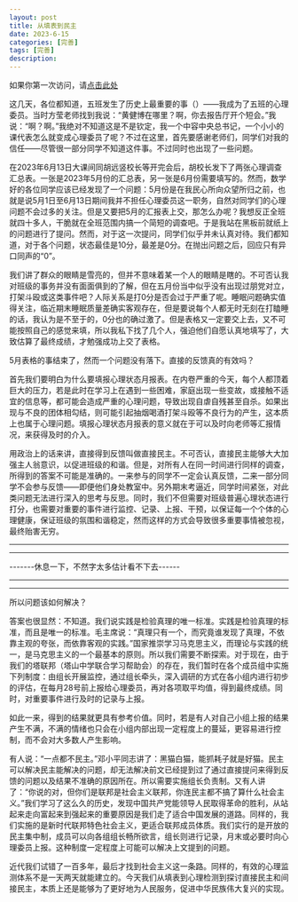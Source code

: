 ```yaml
---
layout: post
title: 从填表到民主
date: 2023-6-15
categories: [完善]
tags: [完善]
description: 
---
```

如果你第一次访问，请[点击此处](https://ovule-seed.github.io/blog/2023/01/30/z9-%E6%A0%B8%E5%BF%83/)


这几天，各位都知道，五班发生了历史上最重要的事（）——我成为了五班的心理委员。当时方莹老师找到我说：“黄健博在哪里？啊，你去报告厅开个短会。”我说：“啊？啊。”我绝对不知道这是不是钦定，我一个中容中央总书记，一个小小的课代表怎么就变成心理委员了呢？不过在这里，首先要感谢老师们，同学们对我的信任——尽管很一部分同学不知道这件事。不过同时也出现了一些问题。

在2023年6月13日大课间同胡远竖校长等开完会后，胡校长发下了两张心理调查汇总表。一张是2023年5月份的汇总表，另一张是6月份需要填写的。然而，数学好的各位同学应该已经发现了一个问题：5月份是在我民心所向众望所归之前，也就是说5月1日至6月13日期间我并不担任心理委员这一职务，自然对同学们的心理问题不会过多的关注。但是又要把5月的汇报表上交，那怎么办呢？我想反正全班就四十多人，干脆就在全班范围内搞一个简短的调查吧。于是我站在黑板前就纸上的问题进行了提问。然而，对于这一次提问，同学们似乎并未认真对待。我们都知道，对于各个问题，状态最佳是10分，最差是0分。在抛出问题之后，回应只有异口同声的“0”。

我们讲了群众的眼睛是雪亮的，但并不意味着某一个人的眼睛是瞎的。不可否认我对班级的事务并没有面面俱到的了解，但在五月份当中似乎没有出现过朋党对立，打架斗殴或这类事件吧？人际关系是打0分是否会过于严重了呢。睡眠问题确实值得关注，临近期末睡眠质量差确实客观存在，但是要说每个人都无时无刻在打瞌睡的话，我认为是不至于的，0分也的确过激了。但是表格又一定要交上去，又不可能按照自己的感觉来填，所以我私下找了几个人，强迫他们自愿认真地填写了，大致估算了最终成绩，才勉强成功上交了表格。

5月表格的事结束了，然而一个问题没有落下。直接的反馈真的有效吗？

首先我们要明白为什么要填报心理状态月报表。在内卷严重的今天，每个人都顶着巨大的压力，若是此时在学习上在遇到一些困难，家庭出现一些变故，或接触不适宜的信息等，都可能会造成严重的心理问题，导致出现自虐自残甚至自杀。如果出现与不良的团体相勾结，则可能引起抽烟喝酒打架斗殴等不良行为的产生，这本质上也属于心理问题。填报心理状态月报表的意义就在于可以及时向老师等汇报情况，来获得及时的介入。

用政治上的话来讲，直接得到反馈叫做直接民主。不可否认，直接民主能够大大加强主人翁意识，以促进班级的和谐。但是，对所有人在同一时间进行同样的调查，所得到的答案不可能是准确的。一来参与的同学不一定会认真反馈，二来一部分同学不会参与反馈——即便他们身处教室中。另外期末考逼近，同学时间紧张，对此类问题无法进行深入的思考与反思。同时，我们不但需要对班级普遍心理状态进行打分，也需要对重要的事件进行监控、记录、上报、干预，以保证每一个个体的心理健康，保证班级的氛围和谐稳定，然而这样的方式会导致很多重要事情被忽视，最终贻害无穷。

--------------------------------------------

--------------------------------------------

-------休息一下，不然字太多估计看不下去------

--------------------------------------------

--------------------------------------------

所以问题该如何解决？

答案也很显然：不知道。我们说实践是检验真理的唯一标准。实践是检验真理的标准，而且是唯一的标准。毛主席说：“真理只有一个，而究竟谁发现了真理，不依靠主观的夸张，而依靠客观的实践。”国家推崇学习马克思主义，而理论与实践的统一，是马克思主义的一个最基本的原则。所以我们需要不断探索。对于现在，由于我们的塔联邦（塔山中学联合学习帮助会）的存在，我们暂时在各个成员组中实施下列制度：由组长开展监控，通过组长牵头，深入调研的方式在各小组内进行初步的评估，在每月28号前上报给心理委员，再对各项取平均值，得到最终成绩。同时，对重要事件进行及时的记录与上报。

如此一来，得到的结果就更具有参考价值。同时，若是有人对自己小组上报的结果产生不满，不满的情绪也只会在小组内部出现一定程度上的蔓延，更容易进行控制，而不会对大多数人产生影响。

有人说：“一点都不民主。”邓小平同志讲了：黑猫白猫，能抓耗子就是好猫。民主可以解决民主能解决的问题，却无法解决前文已经提到过了通过直接提问来得到反馈的问题以及结果不准确的原因所在。所以需要实施组长负责制。又有人讲了：“你说的对，但你们是联邦是社会主义联邦，你连民主都不搞了算什么社会主义。”我们学习了这么久的历史，发现中国共产党能领导人民取得革命的胜利，从站起来走向富起来到强起来的重要原因是我们走了适合中国发展的道路。同样的，我们实施的是新时代联邦特色社会主义，更适合联邦成员体质。我们实行的是开放的民主集中制，成员可以向各组组长畅所欲言，组长则进行记录，月末或必要时向心理委员上报。这种制度一定程度上可能可以解决上文提到的问题。

近代我们试错了一百多年，最后才找到社会主义这一条路。同样的，有效的心理监测体系不是一天两天就能建立的。今天我们从填表到心理检测到探讨直接民主和间接民主，本质上还是能够为了更好地为人民服务，促进中华民族伟大复兴的实现。


